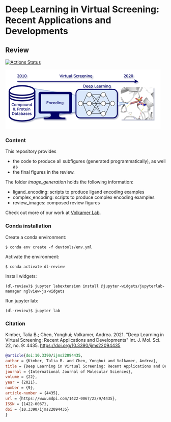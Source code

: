 # Deep Learning in Virtual Screening: Recent Applications and Developments
## Review

[![Actions Status](https://github.com/volkamerlab/DL_in_VS_review/workflows/CI/badge.svg)](https://github.com/volkamerlab/DL_in_VS_review/actions)

![deep_learning_in_virtual_screening](./image_generation/review_images/graphical_abstract.png)

### Content

This repository provides 
   * the code to produce all subfigures (generated programmatically), as well as
   * the final figures in the review.

The folder *image_generation* holds the following information: 
   * ligand_encoding: scripts to produce ligand encoding examples
   * complex_encoding: scripts to produce complex encoding examples
   * review_images: composed review figures

Check out more of our work at [Volkamer Lab](https://volkamerlab.org/).


### Conda installation
Create a conda environment:

```console
$ conda env create -f devtools/env.yml
```

Activate the environment:

```console
$ conda activate dl-review
```

Install widgets:
```console
(dl-review)$ jupyter labextension install @jupyter-widgets/jupyterlab-manager nglview-js-widgets
```

Run jupyter lab:
```console
(dl-review)$ jupyter lab
```

### Citation

Kimber, Talia B.; Chen, Yonghui; Volkamer, Andrea. 2021. "Deep Learning in Virtual Screening: Recent Applications and Developments" Int. J. Mol. Sci. 22, no. 9: 4435. https://doi.org/10.3390/ijms22094435

```bib
@article{doi:10.3390/ijms22094435,
author = {Kimber, Talia B. and Chen, Yonghui and Volkamer, Andrea},
title = {Deep Learning in Virtual Screening: Recent Applications and Developments},
journal = {International Journal of Molecular Sciences},
volume = {22},
year = {2021},
number = {9},
article-number = {4435},
url = {https://www.mdpi.com/1422-0067/22/9/4435},
ISSN = {1422-0067},
doi = {10.3390/ijms22094435}
}
```
